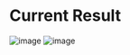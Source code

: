 # Current Result
![image](https://github.com/user-attachments/assets/ba634892-96f9-42f6-80d6-6f3558d09a40)
![image](https://github.com/user-attachments/assets/3296548c-afe6-48c9-af9f-4334d93a1bba)
